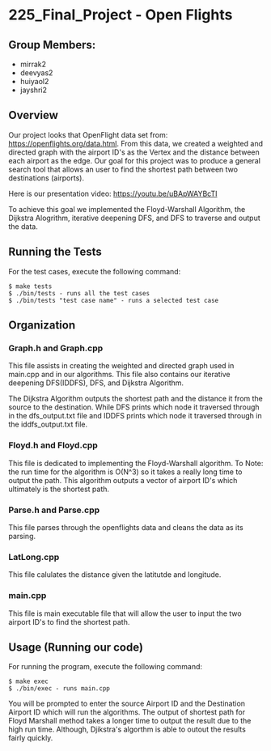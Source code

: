 # 225_Final_Project - Open Flights 

## Group Members: 
- mirrak2
- deevyas2
- huiyaol2
- jayshri2

## Overview 
Our project looks that OpenFlight data set from: https://openflights.org/data.html. From this data, we created a weighted and directed graph with the airport ID's as the Vertex and the distance between each airport as the edge. Our goal for this project was to produce a general search tool that allows an user to find the shortest path between two destinations (airports). 

Here is our presentation video: https://youtu.be/uBApWAYBcTI

To achieve this goal we implemented the Floyd-Warshall Algorithm, the Dijkstra Alogrithm, iterative deepening DFS, and DFS to traverse and output the data.

## Running the Tests
For the test cases, execute the following command: 

    $ make tests
    $ ./bin/tests - runs all the test cases 
    $ ./bin/tests "test case name" - runs a selected test case


## Organization 
### Graph.h and Graph.cpp
This file assists in creating the weighted and directed graph used in main.cpp and in our algorithms. This file also contains our iterative deepening DFS(IDDFS), DFS, and Dijkstra Algorithm. 

The Dijkstra Algorithm outputs the shortest path and the distance it from the source to the destination. While DFS prints which node it traversed through in the dfs_output.txt file and IDDFS prints which node it traversed through in the iddfs_output.txt file. 

### Floyd.h and Floyd.cpp
This file is dedicated to implementing the Floyd-Warshall algorithm. To Note: the run time for the algorithm is O(N^3) so it takes a really long time to output the path. This algorithm outputs a vector of airport ID's which ultimately is the shortest path. 

### Parse.h and Parse.cpp
This file parses through the openflights data and cleans the data as its parsing. 

### LatLong.cpp
This file calulates the distance given the latitutde and longitude. 

### main.cpp
This file is main executable file that will allow the user to input the two airport ID's to find the shortest path. 

## Usage (Running our code)
For running the program, execute the following command: 

    $ make exec
    $ ./bin/exec - runs main.cpp
    
You will be prompted to enter the source Airport ID and the Destination Airport ID which will run the algorithms.
The output of shortest path for Floyd Marshall method takes a longer time to output the result due to the high run time. Although, Djikstra's algorthm is able to outout the results fairly quickly. 
